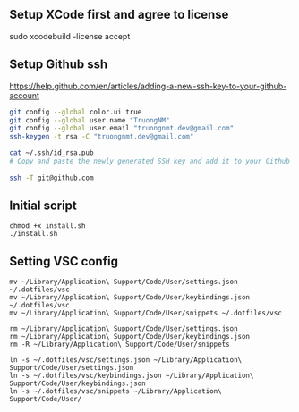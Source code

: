 ## Setup XCode first and agree to license
sudo xcodebuild -license accept

## Setup Github ssh
https://help.github.com/en/articles/adding-a-new-ssh-key-to-your-github-account

```bash
git config --global color.ui true
git config --global user.name "TruongNM"
git config --global user.email "truongnmt.dev@gmail.com"
ssh-keygen -t rsa -C "truongnmt.dev@gmail.com"

cat ~/.ssh/id_rsa.pub
# Copy and paste the newly generated SSH key and add it to your Github account: https://github.com/settings/ssh"
  
ssh -T git@github.com
```

## Initial script
```
chmod +x install.sh
./install.sh
```

## Setting VSC config
```
mv ~/Library/Application\ Support/Code/User/settings.json ~/.dotfiles/vsc 
mv ~/Library/Application\ Support/Code/User/keybindings.json ~/.dotfiles/vsc 
mv ~/Library/Application\ Support/Code/User/snippets ~/.dotfiles/vsc 

rm ~/Library/Application\ Support/Code/User/settings.json 
rm ~/Library/Application\ Support/Code/User/keybindings.json 
rm -R ~/Library/Application\ Support/Code/User/snippets 

ln -s ~/.dotfiles/vsc/settings.json ~/Library/Application\ Support/Code/User/settings.json 
ln -s ~/.dotfiles/vsc/keybindings.json ~/Library/Application\ Support/Code/User/keybindings.json 
ln -s ~/.dotfiles/vsc/snippets ~/Library/Application\ Support/Code/User/
```
